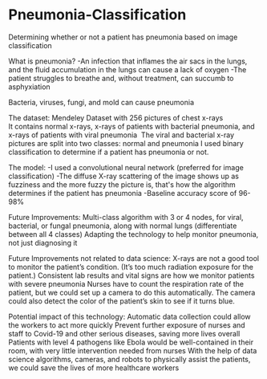 # Pneumonia-Classification
Determining whether or not a patient has pneumonia based on image classification


What is pneumonia? 
-An infection that inflames the air sacs in the lungs, and the fluid accumulation in the lungs can cause a lack of oxygen
-The patient struggles to breathe and, without treatment, can succumb to asphyxiation

Bacteria, viruses, fungi, and mold can cause pneumonia 

The dataset: Mendeley Dataset with 256 pictures of chest x-rays  
It contains normal x-rays, x-rays of patients with bacterial pneumonia, and x-rays of patients with viral pneumonia ​​
The viral and bacterial x-ray pictures are split into two classes: normal and pneumonia
I used binary classification to determine if a patient has pneumonia or not. 

The model: 
-I used a convolutional neural network (preferred for image classification)
-The diffuse X-ray scattering of the image shows up as fuzziness and the more fuzzy the picture is, that's how the algorithm determines if the patient has pneumonia 
-Baseline accuracy score of 96-98%

Future Improvements: 
Multi-class algorithm with 3 or 4 nodes, for viral, bacterial, or fungal pneumonia, along with normal lungs (differentiate between all 4 classes)
Adapting the technology to help monitor pneumonia, not just diagnosing it   

Future Improvements not related to data science: 
X-rays are not a good tool to monitor the patient’s condition. (It’s too much radiation exposure for the patient.) 
Consistent lab results and vital signs are how we monitor patients with severe pneumonia 
Nurses have to count the respiration rate of the patient, but we could set up a camera to do this automatically. 
The camera could also detect the color of the patient’s skin to see if it turns blue. 

Potential impact of this technology: 
Automatic data collection could allow the workers to act more quickly
Prevent further exposure of nurses and staff to Covid-19 and other serious diseases, saving more lives overall
Patients with level 4 pathogens like Ebola would be well-contained in their room, with very little intervention needed from nurses
With the help of data science algorithms, cameras, and robots to physically assist the patients, we could save the lives of more healthcare workers

